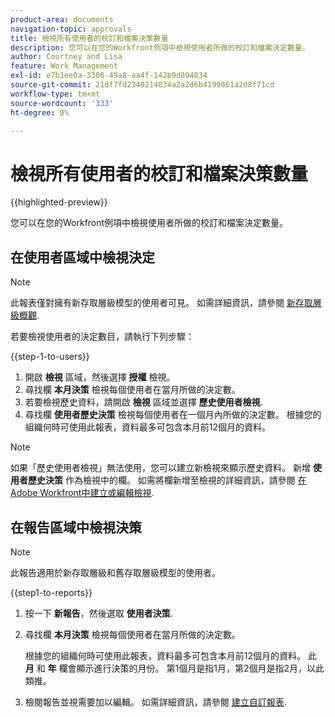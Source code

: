 ```yaml
---
product-area: documents
navigation-topic: approvals
title: 檢視所有使用者的校訂和檔案決策數量
description: 您可以在您的Workfront例項中檢視使用者所做的校訂和檔案決定數量。
author: Courtney and Lisa
feature: Work Management
exl-id: e7b1ee0a-3306-49a8-aa4f-142b9d894834
source-git-commit: 21df7fd2340214034a2a2d6b4199861a2d8f71cd
workflow-type: tm+mt
source-wordcount: '333'
ht-degree: 0%

---
```



# 檢視所有使用者的校訂和檔案決策數量

{{highlighted-preview}}

您可以在您的Workfront例項中檢視使用者所做的校訂和檔案決定數量。

## 在使用者區域中檢視決定

>[!NOTE]
>
>此報表僅對擁有新存取層級模型的使用者可見。 如需詳細資訊，請參閱 [新存取層級概觀](/help/quicksilver/administration-and-setup/add-users/how-access-levels-work/access-level-overview.md).

若要檢視使用者的決定數目，請執行下列步驟：

{{step-1-to-users}}

1. 開啟 **檢視** 區域，然後選擇 **授權** 檢視。
1. 尋找欄 **本月決策** 檢視每個使用者在當月所做的決定數。
1. <span class="preview">若要檢視歷史資料，請開啟 **檢視** 區域並選擇 **歷史使用者檢視**.</span>
1. <span class="preview">尋找欄 **使用者歷史決策** 檢視每個使用者在一個月內所做的決定數。 根據您的組織何時可使用此報表，資料最多可包含本月前12個月的資料。</span>

>[!NOTE]
>
><span class="preview">如果「歷史使用者檢視」無法使用，您可以建立新檢視來顯示歷史資料。 新增 **使用者歷史決策** 作為檢視中的欄。 如需將欄新增至檢視的詳細資訊，請參閱 [在Adobe Workfront中建立或編輯檢視](/help/quicksilver/reports-and-dashboards/reports/reporting-elements/create-edit-views.md).</span>


## 在報告區域中檢視決策

>[!NOTE]
>
>此報告適用於新存取層級和舊存取層級模型的使用者。

{{step1-to-reports}}

1. 按一下 **新報告**，然後選取 **使用者決策**.
1. 尋找欄 **本月決策** 檢視每個使用者在當月所做的決定數。

   <span class="preview">根據您的組織何時可使用此報表，資料最多可包含本月前12個月的資料。 此 **月** 和 **年** 欄會顯示進行決策的月份。 第1個月是指1月，第2個月是指2月，以此類推。</span>

1. 檢閱報告並視需要加以編輯。 如需詳細資訊，請參閱 [建立自訂報表](/help/quicksilver/reports-and-dashboards/reports/creating-and-managing-reports/create-custom-report.md).

